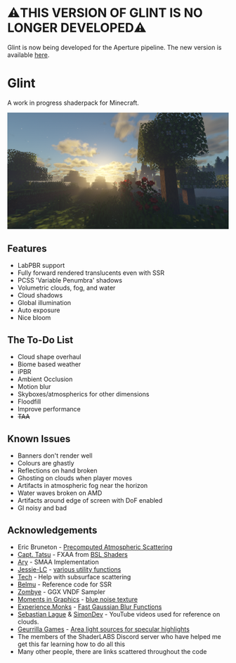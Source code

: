 # ⚠️THIS VERSION OF GLINT IS NO LONGER DEVELOPED⚠️
Glint is now being developed for the Aperture pipeline. The new version is available [here](https://github.com/jbritain/glint-aperture).

# Glint
A work in progress shaderpack for Minecraft.

![](/docs/assets/ss1.png)

## Features
- LabPBR support
- Fully forward rendered translucents even with SSR
- PCSS 'Variable Penumbra' shadows
- Volumetric clouds, fog, and water
- Cloud shadows
- Global illumination
- Auto exposure
- Nice bloom

## The To-Do List
- Cloud shape overhaul
- Biome based weather
- iPBR
- Ambient Occlusion
- Motion blur
- Skyboxes/atmospherics for other dimensions
- Floodfill
- Improve performance
- ~~TAA~~

## Known Issues
- Banners don't render well
- Colours are ghastly
- Reflections on hand broken
- Ghosting on clouds when player moves
- Artifacts in atmospheric fog near the horizon
- Water waves broken on AMD
- Artifacts around edge of screen with DoF enabled
- GI noisy and bad

## Acknowledgements
- Eric Bruneton - [Precomputed Atmospheric Scattering](https://ebruneton.github.io/precomputed_atmospheric_scattering/)
- [Capt. Tatsu](https://bitslablab.com/) - FXAA from [BSL Shaders](https://bitslablab.com/bslshaders/)
- [Ary](https://github.com/TinyAry123) - SMAA Implementation
- [Jessie-LC](https://github.com/Jessie-LC) - [various utility functions](https://github.com/Jessie-LC/open-source-utility-code)
- [Tech](https://github.com/TechDevOnGitHub) - Help with subsurface scattering
- [Belmu](https://github.com/BelmuTM) - Reference code for SSR
- [Zombye](https://github.com/Zombye) - GGX VNDF Sampler
- [Moments in Graphics](http://momentsingraphics.de) - [blue noise texture](http://momentsingraphics.de/BlueNoise.html)
- [Experience.Monks](https://github.com/Experience-Monks) - [Fast Gaussian Blur Functions](https://github.com/Experience-Monks/glsl-fast-gaussian-blur)
- [Sebastian Lague](https://www.youtube.com/@SebastianLague) & [SimonDev](https://www.youtube.com/@simondev758) - YouTube videos used for reference on clouds.
- [Geurrilla Games](https://www.guerrilla-games.com/) - [Area light sources for specular highlights](https://www.guerrilla-games.com/read/decima-engine-advances-in-lighting-and-aa)
- The members of the ShaderLABS Discord server who have helped me get this far learning how to do all this
- Many other people, there are links scattered throughout the code
